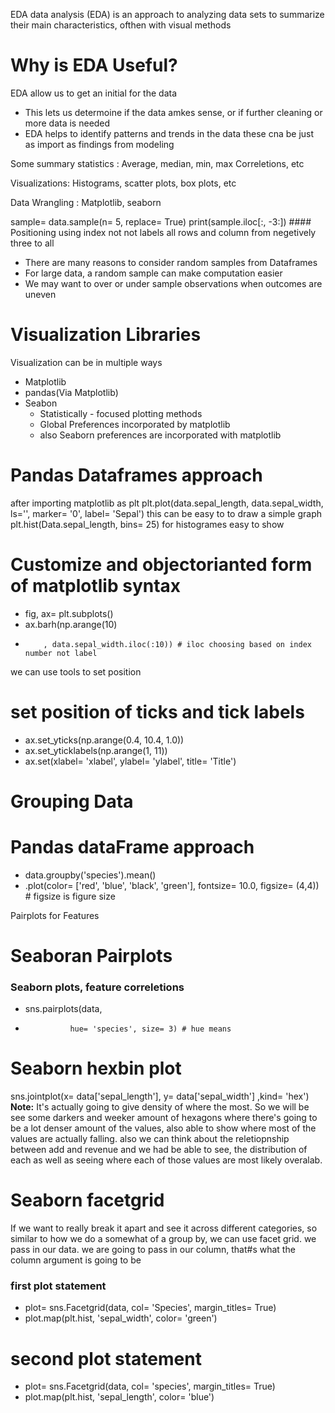 EDA data analysis (EDA) is an approach to analyzing data sets to summarize their main characteristics, ofthen with visual methods

# Why is EDA Useful? 
EDA allow us to get an initial for the data 
- This lets us determoine if the data amkes sense, or if further cleaning or more data is needed
- EDA helps to identify patterns and trends in the data these cna be just as import as findings from modeling

Some summary statistics :
Average, median, min, max Correletions, etc

Visualizations:
Histograms, scatter plots, box plots, etc

Data Wrangling :
Matplotlib, seaborn

sample= data.sample(n= 5, replace= True)
print(sample.iloc[:, -3:]) #### Positioning using index not not labels all rows and column from negetively three to all 

- There are many reasons to consider random samples from Dataframes
- For large data, a random sample can make computation easier
- We may want to over or under sample observations when outcomes are uneven

# Visualization Libraries 
Visualization can be in multiple ways 
- Matplotlib
- pandas(Via Matplotlib)
- Seabon
  - Statistically - focused plotting methods
  - Global Preferences incorporated by matplotlib
  - also Seaborn preferences are incorporated with matplotlib
 # Pandas Dataframes approach
 after importing matplotlib as plt 
 plt.plot(data.sepal_length, data.sepal_width, ls='', marker= '0', label= 'Sepal') this can be easy to to draw a simple graph
 plt.hist(Data.sepal_length, bins= 25) for histogrames easy to show

# Customize and objectorianted form of matplotlib syntax
- fig, ax= plt.subplots()
- ax.barh(np.arange(10)
-         , data.sepal_width.iloc(:10)) # iloc choosing based on index number not label

we can use tools to set position 
# set position of ticks and tick labels 
- ax.set_yticks(np.arange(0.4, 10.4, 1.0))
- ax.set_yticklabels(np.arange(1, 11))
- ax.set(xlabel= 'xlabel', ylabel= 'ylabel', title= 'Title') 
    


# Grouping Data 
# Pandas dataFrame approach
- data.groupby('species').mean()
- .plot(color= ['red', 'blue', 'black', 'green'], fontsize= 10.0, figsize= (4,4)) # figsize is figure size

Pairplots for Features 
# Seaboran Pairplots 
### Seaborn plots, feature correletions 
- sns.pairplots(data, 
-               hue= 'species', size= 3) # hue means

# Seaborn hexbin plot
sns.jointplot(x= data['sepal_length'], 
              y= data['sepal_width']
              ,kind= 'hex')
**Note:** It's actually going to give density of where the most. So we will be see some darkers and weeker amount of hexagons where there's going to be a lot denser amount of the values, also able to show where most of the values are actually falling.
also we can think about the reletiopnship between add and revenue and we had be able to see, the distribution of each as well as seeing where each of those values are most likely overalab.


# Seaborn facetgrid

If we want to really break it apart and see it across different categories, so similar to how we do a somewhat of a group by, we can use facet grid. we pass in our data. we are going to pass in our column, that#s what the column argument is going to be 

### first plot statement
- plot= sns.Facetgrid(data, col= 'Species', margin_titles= True)
- plot.map(plt.hist, 'sepal_width', color= 'green')

# second plot statement
- plot= sns.Facetgrid(data, col= 'species', margin_titles= True)
- plot.map(plt.hist, 'sepal_length', color= 'blue')


